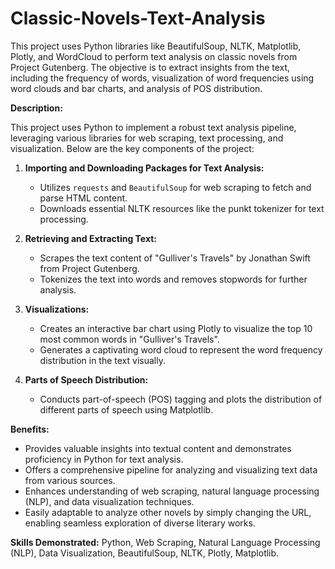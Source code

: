 # Classic-Novels-Text-Analysis
This project uses Python libraries like BeautifulSoup, NLTK, Matplotlib, Plotly, and WordCloud to perform text analysis on classic novels from Project Gutenberg. The objective is to extract insights from the text, including the frequency of words, visualization of word frequencies using word clouds and bar charts, and analysis of POS distribution.

**Description:**

This project uses Python to implement a robust text analysis pipeline, leveraging various libraries for web scraping, text processing, and visualization. Below are the key components of the project:

1. **Importing and Downloading Packages for Text Analysis:**
   - Utilizes `requests` and `BeautifulSoup` for web scraping to fetch and parse HTML content.
   - Downloads essential NLTK resources like the punkt tokenizer for text processing.

2. **Retrieving and Extracting Text:**
   - Scrapes the text content of "Gulliver's Travels" by Jonathan Swift from Project Gutenberg.
   - Tokenizes the text into words and removes stopwords for further analysis.

3. **Visualizations:**
   - Creates an interactive bar chart using Plotly to visualize the top 10 most common words in "Gulliver's Travels".
   - Generates a captivating word cloud to represent the word frequency distribution in the text visually.

4. **Parts of Speech Distribution:**
   - Conducts part-of-speech (POS) tagging and plots the distribution of different parts of speech using Matplotlib.

**Benefits:**
- Provides valuable insights into textual content and demonstrates proficiency in Python for text analysis.
- Offers a comprehensive pipeline for analyzing and visualizing text data from various sources.
- Enhances understanding of web scraping, natural language processing (NLP), and data visualization techniques.
- Easily adaptable to analyze other novels by simply changing the URL, enabling seamless exploration of diverse literary works.

**Skills Demonstrated:**
Python, Web Scraping, Natural Language Processing (NLP), Data Visualization, BeautifulSoup, NLTK, Plotly, Matplotlib.

